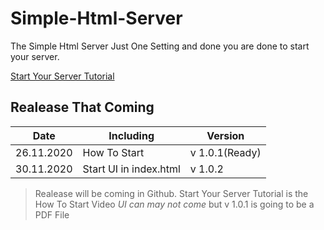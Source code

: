# Simple-Html-Server
The Simple Html Server Just One Setting and done you are done to start your server.

[Start Your Server Tutorial](https://youtu.be/sKnVNtQiLz0)


## Realease That Coming

| Date | Including|Version|
|--|--|--|
|26.11.2020|How To Start|v 1.0.1(Ready)|
|30.11.2020|Start UI in index.html|v 1.0.2|

>Realease will be coming in Github.
>Start Your Server Tutorial is the How To Start Video  *UI can may not come* but v 1.0.1 is going to be a PDF File
